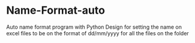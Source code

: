 # Name-Format-auto
Auto name format program with Python
Design for setting the name on excel files to be on the format of dd/mm/yyyy for all the files on the folder
